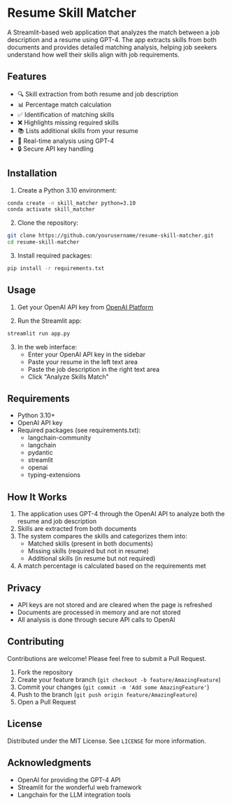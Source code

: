 # Resume Skill Matcher

A Streamlit-based web application that analyzes the match between a job description and a resume using GPT-4. The app extracts skills from both documents and provides detailed matching analysis, helping job seekers understand how well their skills align with job requirements.


## Features

- 🔍 Skill extraction from both resume and job description
- 📊 Percentage match calculation
- ✅ Identification of matching skills
- ❌ Highlights missing required skills
- 📚 Lists additional skills from your resume
- 🎯 Real-time analysis using GPT-4
- 🔒 Secure API key handling

## Installation

1. Create a Python 3.10 environment:
```bash
conda create -n skill_matcher python=3.10
conda activate skill_matcher
```

2. Clone the repository:
```bash
git clone https://github.com/yourusername/resume-skill-matcher.git
cd resume-skill-matcher
```

3. Install required packages:
```bash
pip install -r requirements.txt
```

## Usage

1. Get your OpenAI API key from [OpenAI Platform](https://platform.openai.com/)

2. Run the Streamlit app:
```bash
streamlit run app.py
```

3. In the web interface:
   - Enter your OpenAI API key in the sidebar
   - Paste your resume in the left text area
   - Paste the job description in the right text area
   - Click "Analyze Skills Match"

## Requirements

- Python 3.10+
- OpenAI API key
- Required packages (see requirements.txt):
  - langchain-community
  - langchain
  - pydantic
  - streamlit
  - openai
  - typing-extensions

## How It Works

1. The application uses GPT-4 through the OpenAI API to analyze both the resume and job description
2. Skills are extracted from both documents
3. The system compares the skills and categorizes them into:
   - Matched skills (present in both documents)
   - Missing skills (required but not in resume)
   - Additional skills (in resume but not required)
4. A match percentage is calculated based on the requirements met

## Privacy

- API keys are not stored and are cleared when the page is refreshed
- Documents are processed in memory and are not stored
- All analysis is done through secure API calls to OpenAI

## Contributing

Contributions are welcome! Please feel free to submit a Pull Request.

1. Fork the repository
2. Create your feature branch (`git checkout -b feature/AmazingFeature`)
3. Commit your changes (`git commit -m 'Add some AmazingFeature'`)
4. Push to the branch (`git push origin feature/AmazingFeature`)
5. Open a Pull Request

## License

Distributed under the MIT License. See `LICENSE` for more information.

## Acknowledgments

- OpenAI for providing the GPT-4 API
- Streamlit for the wonderful web framework
- Langchain for the LLM integration tools

